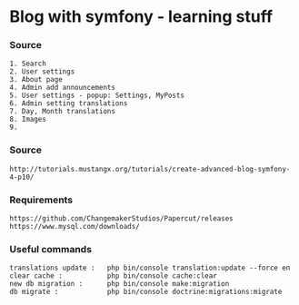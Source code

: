 # Blog with symfony - learning stuff

### Source
```
1. Search
2. User settings
3. About page
4. Admin add announcements
5. User settings - popup: Settings, MyPosts
6. Admin setting translations
7. Day, Month translations
8. Images
9. 
```

### Source
```
http://tutorials.mustangx.org/tutorials/create-advanced-blog-symfony-4-p10/
```
### Requirements
```
https://github.com/ChangemakerStudios/Papercut/releases
https://www.mysql.com/downloads/
```

### Useful commands

```
translations update : 	php bin/console translation:update --force en
clear cache : 			php bin/console cache:clear
new db migration : 		php bin/console make:migration
db migrate :			php bin/console doctrine:migrations:migrate
```